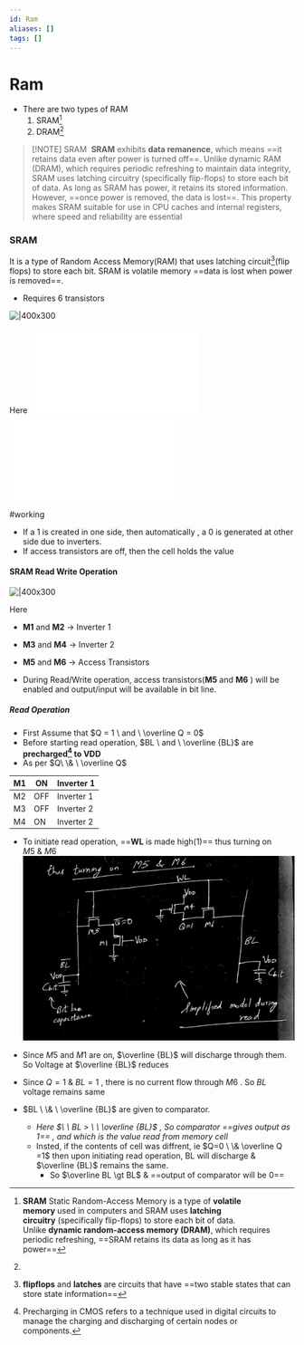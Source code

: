 ```yaml
---
id: Ram
aliases: []
tags: []
---
```


# Ram

- There are two types of RAM
  1.  SRAM[^1]
  2.  DRAM[^2]

[^1]: **SRAM** Static Random-Access Memory is a type of **volatile memory** used in computers and SRAM uses **latching circuitry** (specifically flip-flops) to store each bit of data. Unlike **dynamic random-access memory (DRAM)**, which requires periodic refreshing, ==SRAM retains its data as long as it has power==
[^2]:

> [!NOTE] SRAM
>  **SRAM** exhibits **data remanence**, which means ==it retains data even after power is turned off==. Unlike dynamic RAM (DRAM), which requires periodic refreshing to maintain data integrity, SRAM uses latching circuitry (specifically flip-flops) to store each bit of data. As long as SRAM has power, it retains its stored information. However, ==once power is removed, the data is lost==. This property makes SRAM suitable for use in CPU caches and internal registers, where speed and reliability are essential

### SRAM

It is a type of Random Access Memory(RAM) that uses latching circuit[^3](flip flops) to store each bit. SRAM is volatile memory ==data is lost when power is removed==.

- Requires 6 transistors

![|400x300](<https://upload.wikimedia.org/wikipedia/commons/thumb/3/31/SRAM_Cell_(6_Transistors).svg/800px-SRAM_Cell_(6_Transistors).svg.png>)

Here
![WordLine](WordLine.md)
![BitLine](BitLine.md)

#working

- If a 1 is created in one side, then automatically , a 0 is generated at other side due to inverters.
- If access transistors are off, then the cell holds the value



#### SRAM Read Write Operation

![|400x300](<https://upload.wikimedia.org/wikipedia/commons/thumb/3/31/SRAM_Cell_(6_Transistors).svg/800px-SRAM_Cell_(6_Transistors).svg.png>)

Here

- **M1** and **M2** -> Inverter 1
- **M3** and **M4** -> Inverter 2
- **M5** and **M6** -> Access Transistors

- During Read/Write operation, access transistors(**M5** and **M6** ) will be enabled and output/input will be available in bit line.

##### Read Operation

- First Assume that $Q = 1 \ and \  \overline Q = 0$
- Before starting read operation, $BL \ and \  \overline {BL}$ are **precharged[^4] to VDD**
- As per $Q\ \& \ \overline  Q$

| M1  | ON  | Inverter 1 |
| --- | --- | ---------- |
| M2  | OFF | Inverter 1 |
| M3  | OFF | Inverter 2 |
| M4  | ON  | Inverter 2 |

- To initiate read operation, ==**WL** is made high(1)== thus turning on $M5 \  \& \ M6$
  ![](Pasted%20image%2020240418071342.png)
- Since $M5$ and $M1$ are on, $\overline {BL}$ will discharge through them. So Voltage at $\overline {BL}$ reduces
- Since $Q=1 \ \& \ BL=1$ , there is no current flow through $M6$ . So $BL$ voltage remains same

- $BL \ \& \ \overline {BL}$ are given to comparator.
  - _Here $\ \ BL > \ \ \overline {BL}$ , So comparator ==gives output as 1== , and which is the value read from memory cell_
  - Insted, if the contents of cell was diffrent, ie $Q=0 \ \& \overline Q =1$ then upon initiating read operation, BL will discharge & $\overline {BL}$ remains the same.
    - So $\overline BL \gt BL$ & ==output of comparator will be 0==

[^4]: Precharging in CMOS refers to a technique used in digital circuits to manage the charging and discharging of certain nodes or components.
[^3]: **flipflops** and **latches** are circuits that have ==two stable states that can store state information==
